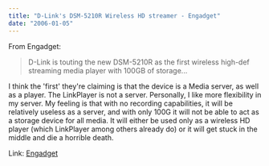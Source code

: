 ```yaml
---
title: "D-Link's DSM-5210R Wireless HD streamer - Engadget"
date: "2006-01-05"
---
```


From Engadget:  

>   
> D-Link is touting the new DSM-5210R as the first wireless high-def streaming media player with 100GB of storage...  

  
I think the 'first' they're claiming is that the device is a Media server, as well as a player. The LinkPlayer is not a server. Personally, I like more flexibility in my server. My feeling is that with no recording capabilities, it will be relatively useless as a server, and with only 100G it will not be able to act as a storage device for all media. It will either be used only as a wireless HD player (which LinkPlayer among others already do) or it will get stuck in the middle and die a horrible death.  

  
Link: [Engadget](http://mediapcs.engadget.com/2006/01/05/d-links-dsm-5210r-wireless-hd-streamer/1#c899461)  
